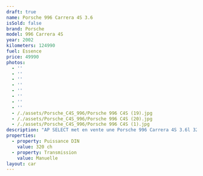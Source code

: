 ```yaml
---
draft: true
name: Porsche 996 Carrera 4S 3.6
isSold: false
brand: Porsche
model: 996 Carrera 4S
year: 2002
kilometers: 124990
fuel: Essence
price: 49990
photos:
  - ''
  - ''
  - ''
  - ''
  - ''
  - ''
  - ''
  - ''
  - /./assets/Porsche_C4S_996/Porsche 996 C4S (19).jpg
  - /./assets/Porsche_C4S_996/Porsche 996 C4S (20).jpg
  - /./assets/Porsche_C4S_996/Porsche 996 C4S (1).jpg
description: "AP SELECT met en vente une Porsche 996 Carrera 4S 3.6l 320ch boîte mécanique.\n\nModèle du 06/2002 avec 124900km.\n\nCouleur noir uni, intérieur cuir intégral noir,\n\nCarte grise française \U0001F1EB\U0001F1F7\n\nLe véhicule possède son carnet complet avec historique limpide et dossier factures.\n\nVendu avec une garantie complète 6 mois\n\nLes pneus et freins sont récents, aucun frais a prévoir.\n\nÉquipements et options :\n- Boîte mécanique 6\n- Freinage sport étriers rouge\n- Suspension PASM\n- Jantes 18\" Carrera 4S\n- Intérieur cuir intégral\n- Système son BOSE\n- Écussons Porsche sur les appuis têtes\n- Sièges confort électrique à mémoire\n- Sièges chauffants\n- Sytème alarme Porsche\n- Phares xénon +\n- Projecteurs de jour à LED\n- Fond de compteur blanc\n- Radars de recul\n- Régulateur de vitesse\n- Système Porsche navigation\n- Système Porsche téléphone embarqué\n- Affichage multifonctions plus\n- Climatisation\n- Éclairage et essuie-glaces automatique\n- Rétroviseurs électriques et chauffants\n- Rétroviseurs int / ext Electrochrome\n- Éclairage d’ambiance\n\nDisponible et visible sur RDV pour acheteur sérieux.\n\nPossibilité d'une garantie 3, 6 ou 12 mois en supplément.\n\nRéalisation des démarches d'immatriculation.\n\nAP SELECT c'est des solutions de courtage et conciergerie sur mesure pour profiter librement de sa passion et de son patrimoine.\n\nPrenez le volant, AP SELECT s'occupe du reste."
properties:
  - property: Puissance DIN
    value: 320 ch
  - property: Transmission
    value: Manuelle
layout: car
---
```


